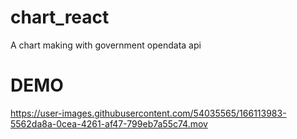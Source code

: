 # chart_react
A chart making with government opendata api

# DEMO
https://user-images.githubusercontent.com/54035565/166113983-5562da8a-0cea-4261-af47-799eb7a55c74.mov

